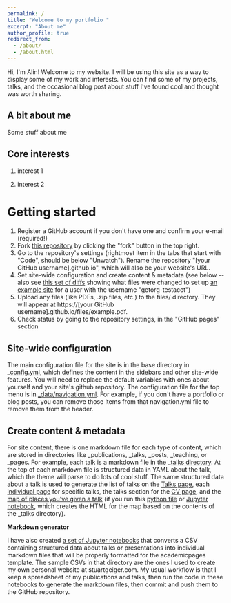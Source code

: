 ```yaml
---
permalink: /
title: "Welcome to my portfolio "
excerpt: "About me"
author_profile: true
redirect_from:
  - /about/
  - /about.html
---
```


Hi, I'm Alin! Welcome to my website. I will be using this site as a way to
display some of my work and interests. You can find some of my projects, talks,
and the occasional blog post about stuff I've found cool and thought was worth
sharing.

## A bit about me

Some stuff about me

## Core interests

1. interest 1

2. interest 2

# Getting started

1. Register a GitHub account if you don't have one and confirm your e-mail
   (required!)
1. Fork
   [this repository](https://github.com/academicpages/academicpages.github.io)
   by clicking the "fork" button in the top right.
1. Go to the repository's settings (rightmost item in the tabs that start with
   "Code", should be below "Unwatch"). Rename the repository "[your GitHub
   username].github.io", which will also be your website's URL.
1. Set site-wide configuration and create content & metadata (see below -- also
   see [this set of diffs](http://archive.is/3TPas) showing what files were
   changed to set up [an example site](https://getorg-testacct.github.io) for a
   user with the username "getorg-testacct")
1. Upload any files (like PDFs, .zip files, etc.) to the files/ directory. They
   will appear at https://[your GitHub username].github.io/files/example.pdf.
1. Check status by going to the repository settings, in the "GitHub pages"
   section

## Site-wide configuration

The main configuration file for the site is in the base directory in
[\_config.yml](https://github.com/academicpages/academicpages.github.io/blob/master/_config.yml),
which defines the content in the sidebars and other site-wide features. You will
need to replace the default variables with ones about yourself and your site's
github repository. The configuration file for the top menu is in
[\_data/navigation.yml](https://github.com/academicpages/academicpages.github.io/blob/master/_data/navigation.yml).
For example, if you don't have a portfolio or blog posts, you can remove those
items from that navigation.yml file to remove them from the header.

## Create content & metadata

For site content, there is one markdown file for each type of content, which are
stored in directories like \_publications, \_talks, \_posts, \_teaching, or
\_pages. For example, each talk is a markdown file in the
[\_talks directory](https://github.com/academicpages/academicpages.github.io/tree/master/_talks).
At the top of each markdown file is structured data in YAML about the talk,
which the theme will parse to do lots of cool stuff. The same structured data
about a talk is used to generate the list of talks on the
[Talks page](https://academicpages.github.io/talks), each
[individual page](https://academicpages.github.io/talks/2012-03-01-talk-1) for
specific talks, the talks section for the
[CV page](https://academicpages.github.io/cv), and the
[map of places you've given a talk](https://academicpages.github.io/talkmap.html)
(if you run this
[python file](https://github.com/academicpages/academicpages.github.io/blob/master/talkmap.py)
or
[Jupyter notebook](https://github.com/academicpages/academicpages.github.io/blob/master/talkmap.ipynb),
which creates the HTML for the map based on the contents of the \_talks
directory).

**Markdown generator**

I have also created
[a set of Jupyter notebooks](https://github.com/academicpages/academicpages.github.io/tree/master/markdown_generator)
that converts a CSV containing structured data about talks or presentations into
individual markdown files that will be properly formatted for the academicpages
template. The sample CSVs in that directory are the ones I used to create my own
personal website at stuartgeiger.com. My usual workflow is that I keep a
spreadsheet of my publications and talks, then run the code in these notebooks
to generate the markdown files, then commit and push them to the GitHub
repository.
